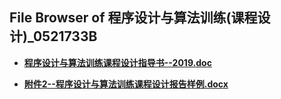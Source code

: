 ## File Browser of 程序设计与算法训练(课程设计)_0521733B

- [**程序设计与算法训练课程设计指导书--2019.doc**](http://tencent.terrytengli.com:3080/_public/hfut_courses/程序设计与算法训练(课程设计)_0521733B/程序设计与算法训练课程设计指导书--2019.doc)

- [**附件2--程序设计与算法训练课程设计报告样例.docx**](http://tencent.terrytengli.com:3080/_public/hfut_courses/程序设计与算法训练(课程设计)_0521733B/附件2--程序设计与算法训练课程设计报告样例.docx)
